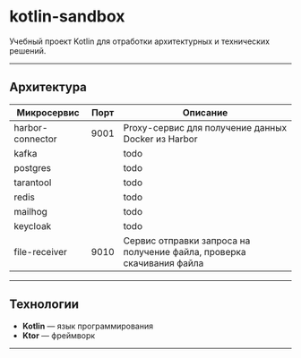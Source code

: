 # kotlin-sandbox

Учебный проект Kotlin для отработки архитектурных и технических решений.

---

## Архитектура

| Микросервис      | Порт | Описание                                                              |
|------------------|------|-----------------------------------------------------------------------|
| harbor-connector | 9001 | Proxy-сервис для получение данных Docker из Harbor                    |
| kafka            |      | todo                                                                  |
| postgres         |      | todo                                                                  |
| tarantool        |      | todo                                                                  |
| redis            |      | todo                                                                  |
| mailhog          |      | todo                                                                  |
| keycloak         |      | todo                                                                  |
| file-receiver    | 9010 | Сервис отправки запроса на получение файла, проверка скачивания файла |

---

## Технологии

- **Kotlin** — язык программирования
- **Ktor** — фреймворк

---

